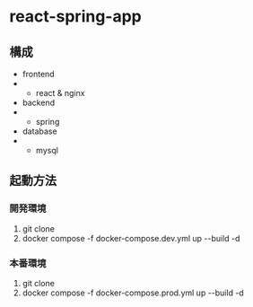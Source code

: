 # react-spring-app
## 構成
- frontend
- - react & nginx
- backend
- - spring
- database
- - mysql

## 起動方法

### 開発環境
1. git clone 
2. docker compose -f docker-compose.dev.yml up --build -d

### 本番環境
1. git clone 
2. docker compose -f docker-compose.prod.yml up --build -d